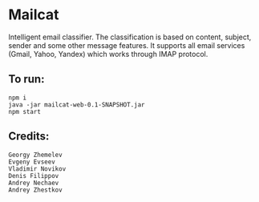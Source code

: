 # Mailcat

Intelligent email classifier. The classification is based on content, subject, sender and some other message features.
It supports all email services (Gmail, Yahoo, Yandex) which
works through IMAP protocol.

## To run:

```
npm i
java -jar mailcat-web-0.1-SNAPSHOT.jar
npm start
```

## Credits:

```
Georgy Zhemelev
Evgeny Evseev
Vladimir Novikov
Denis Filippov
Andrey Nechaev
Andrey Zhestkov
```
